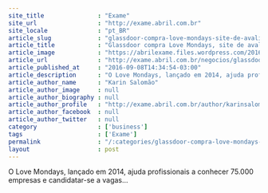 ```yaml
---
site_title               : "Exame"
site_url                 : "http://exame.abril.com.br"
site_locale              : "pt_BR"
article_slug             : "glassdoor-compra-love-mondays-site-de-avaliacao-de-empresas"
article_title            : "Glassdoor compra Love Mondays, site de avaliação de empresas"
article_image            : "https://abrilexame.files.wordpress.com/2016/09/size_960_16_9_catho.jpg?quality=70&strip=all&w=960"
article_url              : "http://exame.abril.com.br/negocios/glassdoor-compra-love-mondays-site-de-avaliacao-de-empresas/"
article_published_at     : "2016-09-08T14:34:54-03:00"
article_description      : "O Love Mondays, lançado em 2014, ajuda profissionais a conhecer 75.000 empresas e candidatar-se a vagas..."
article_author_name      : "Karin Salomão"
article_author_image     : null
article_author_biography : null
article_author_profile   : "http://exame.abril.com.br/author/karinsalomaoexame/"
article_author_facebook  : null
article_author_twitter   : null
category                 : ['business']
tags                     : ['Exame']
permalink                : "/:categories/glassdoor-compra-love-mondays-site-de-avaliacao-de-empresas/"
layout                   : post
---
```


O Love Mondays, lançado em 2014, ajuda profissionais a conhecer 75.000 empresas e candidatar-se a vagas...

